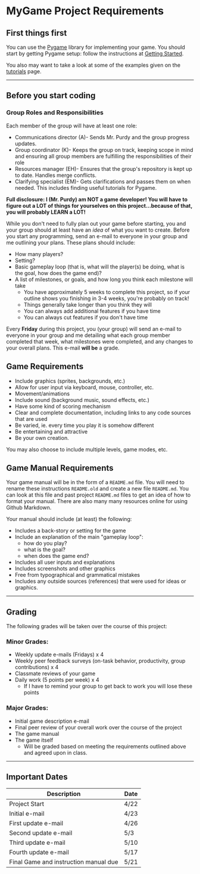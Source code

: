 # MyGame Project Requirements

## First things first
You can use the [Pygame](http://www.pygame.org) library for implementing your game.  You should start by getting Pygame setup: follow the instructions at [Getting Started](https://www.pygame.org/wiki/GettingStarted).  

You also may want to take a look at some of the examples given on the [tutorials](https://www.pygame.org/wiki/tutorials) page. 

---

## Before you start coding

### Group Roles and Responsibilities
Each member of the group will have at least one role:
* Communications director (A)- Sends Mr. Purdy and the group progress updates.
* Group coordinator (K)- Keeps the group on track, keeping scope in mind and ensuring all group members are fulfilling the responsibilities of their role
* Resources manager (EH)- Ensures that the group's repository is kept up to date.  Handles merge conflicts.
* Clarifying specialist (EM)- Gets clarifications and passes them on when needed.  This includes finding useful tutorials for Pygame. 

**Full disclosure: I (Mr. Purdy) am NOT a game developer!  You will have to figure out a LOT of things for yourselves on this project...because of that, you will probably LEARN a LOT!**

While you don't need to fully plan out your game before starting, you and your group should at least have an *idea* of what you want to create.  Before you start any programming, send an e-mail to everyone in your group and me outlining your plans.  These plans should include:
* How many players?
* Setting?
* Basic gameplay loop (that is, what will the player(s) be doing, what is the goal, how does the game end)?
* A list of milestones, or goals, and how long you think each milestone will take
    * You have approximately 5 weeks to complete this project, so if your outline  shows you finishing in 3-4 weeks, you're probably on track!
    * Things generally take longer than you think they will
    * You can always add additional features if you have time
    * You can always cut features if you don't have time

Every **Friday** during this project, you (your group) will send an e-mail to everyone in your group and me detailing what each group member completed that week, what milestones were completed, and any changes to your overall plans.  This e-mail **will be** a grade.  

## Game Requirements
* Include graphics (sprites, backgrounds, etc.)
* Allow for user input via keyboard, mouse, controller, etc.
* Movement/animations
* Include sound (background music, sound effects, etc.)
* Have some kind of scoring mechanism
* Clear and complete documentation, including links to any code sources that are used
* Be varied, ie. every time you play it is somehow different
* Be entertaining and attractive
* Be your own creation.

You may also choose to include multiple levels, game modes, etc.

## Game Manual Requirements
Your game manual will be in the form of a `README.md` file.  You will need to rename these instructions `README.old` and create a new file `README.md`.  You can look at this file and past project `README.md` files to get an idea of how to format your manual.  There are also many many resources online for using Github Markdown.

Your manual should include (at least) the following:
* Includes a back-story or setting for the game
* Include an explanation of the main "gameplay loop":
    * how do you play?
    * what is the goal?
    * when does the game end?
* Includes all user inputs and explanations
* Includes screenshots and other graphics
* Free from typographical and grammatical mistakes
* Includes any outside sources (references) that were used for ideas or graphics.

---
## Grading
The following grades will be taken over the course of this project:
### Minor Grades:
* Weekly update e-mails (Fridays) x 4
* Weekly peer feedback surveys (on-task behavior, productivity, group contributions) x 4
* Classmate reviews of your game
* Daily work (5 points per week) x 4
    * If I have to remind your group to get back to work you will lose these points

### Major Grades:
* Initial game description e-mail
* Final peer review of your overall work over the course of the project
* The game manual
* The game itself
    * Will be graded based on meeting the requirements outlined above and agreed upon in class.
---
## Important Dates

Description | Date
------------|-----
Project Start | 4/22
Initial  e-mail | 4/23
First update e-mail | 4/26
Second update e-mail | 5/3
Third update e-mail | 5/10
Fourth update e-mail | 5/17
Final Game and instruction manual due | 5/21
